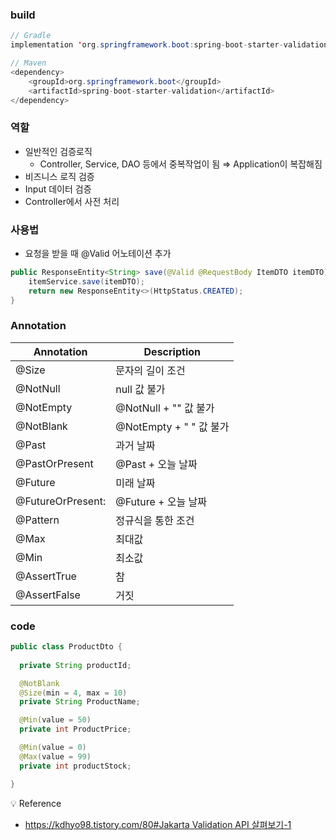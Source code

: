 ### build

```java
// Gradle
implementation 'org.springframework.boot:spring-boot-starter-validation'

// Maven
<dependency>
    <groupId>org.springframework.boot</groupId>
    <artifactId>spring-boot-starter-validation</artifactId>
</dependency>
```

### 역할

- 일반적인 검증로직
    - Controller, Service, DAO 등에서 중복작업이 됨 ⇒ Application이 복잡해짐
- 비즈니스 로직 검증
- Input 데이터 검증
- Controller에서 사전 처리

### 사용법

- 요청을 받을 때 @Valid 어노테이션 추가

```java
public ResponseEntity<String> save(@Valid @RequestBody ItemDTO itemDTO) {
    itemService.save(itemDTO);
    return new ResponseEntity<>(HttpStatus.CREATED);
}
```

### Annotation

| Annotation | Description |
| --- | --- |
| @Size | 문자의 길이 조건 |
| @NotNull | null 값 불가 |
| @NotEmpty | @NotNull + "" 값 불가 |
| @NotBlank | @NotEmpty + " " 값 불가 |
| @Past | 과거 날짜 |
| @PastOrPresent | @Past + 오늘 날짜 |
| @Future | 미래 날짜  |
| @FutureOrPresent: | @Future + 오늘 날짜 |
| @Pattern | 정규식을 통한 조건 |
| @Max | 최대값 |
| @Min | 최소값 |
| @AssertTrue | 참 |
| @AssertFalse | 거짓 |


### code

```java
public class ProductDto {
  
  private String productId;

  @NotBlank
  @Size(min = 4, max = 10)
  private String ProductName;

  @Min(value = 50)
  private int ProductPrice;

  @Min(value = 0)
  @Max(value = 99)
  private int productStock;

}
```

<aside>
💡 Reference

</aside>

- [https://kdhyo98.tistory.com/80#Jakarta Validation API 살펴보기-1](https://kdhyo98.tistory.com/80#Jakarta%20Validation%20API%20%EC%82%B4%ED%8E%B4%EB%B3%B4%EA%B8%B0-1)